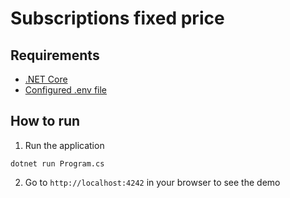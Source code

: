 # Subscriptions fixed price

## Requirements
- [.NET Core](https://dotnet.microsoft.com/download)
- [Configured .env file](../../../README.md#env-config)

## How to run

1. Run the application

```
dotnet run Program.cs
```

2. Go to `http://localhost:4242` in your browser to see the demo
